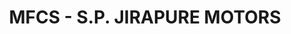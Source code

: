 ---
title: "MFCS - S.P. JIRAPURE MOTORS"
url: /yavatmal/mfcs-s-p-jirapure-motors/
shop: Autowerkstatt
---